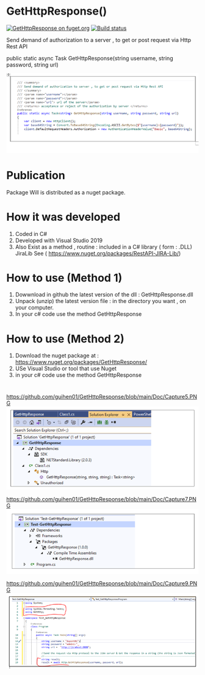 # GetHttpResponse()
[![GetHttpResponse on fuget.org](https://www.fuget.org/packages/GetHttpResponse/badge.svg)](https://www.fuget.org/packages/GetHttpResponse)
[![Build status](https://ci.appveyor.com/api/projects/status/ysl2df2dro5wku0y?svg=true)](https://ci.appveyor.com/project/guihen01/gethttpresponse)

Send demand of authorization to a server , to get or post request via Http Rest API

 public static async Task<string> GetHttpResponse(string username, string password, string url)

![alt text](https://github.com/guihen01/GetHttpResponse/blob/main/Doc/Capture3.PNG "Logo Title Text 1")

# Publication

Package Will is distributed as a nuget package. 

# How it was developed

1. Coded in C#
2. Developed with Visual Studio 2019
3. Also Exist as a method , routine :  included in a C# library ( form : .DLL) JiraLib 
   See ( https://www.nuget.org/packages/RestAPI-JIRA-Lib/) 

# How to use (Method 1)

1. Dowwnload in github  the latest version of the dll : GetHttpResponse.dll
2. Unpack (unzip) the latest version file : in the directory you want , on your computer.
3. In your c# code use the method GetHttpResponse 

# How to use (Method 2)

1. Download the nuget package at : https://www.nuget.org/packages/GetHttpResponse/
2. USe Visual Studio or tool that use Nuget 
2. in your c# code use the method GetHttpResponse

# 

https://github.com/guihen01/GetHttpResponse/blob/main/Doc/Capture5.PNG
![alt text](https://github.com/guihen01/GetHttpResponse/blob/main/Doc/Capture5.PNG "Logo Title Text 1")


https://github.com/guihen01/GetHttpResponse/blob/main/Doc/Capture7.PNG
![alt text](https://github.com/guihen01/GetHttpResponse/blob/main/Doc/Capture7.PNG "Logo Title Text 1")

https://github.com/guihen01/GetHttpResponse/blob/main/Doc/Capture9.PNG
![alt text](https://github.com/guihen01/GetHttpResponse/blob/main/Doc/Capture9.PNG "Logo Title Text 1")
